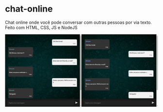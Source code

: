 # chat-online
 Chat online onde você pode conversar com outras pessoas por via texto. Feito com HTML, CSS, JS e NodeJS

![Descrição da Imagem 1](./img/tela.png)
